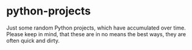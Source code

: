 # python-projects
Just some random Python projects, which have accumulated over time. Please keep in mind, that these are in no means the best ways, they are often quick and dirty.
